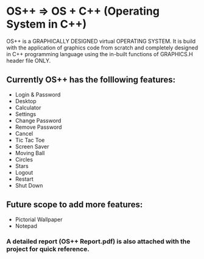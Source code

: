 # OS++ => OS + C++ (Operating System in C++)

OS++ is a GRAPHICALLY DESIGNED virtual OPERATING SYSTEM. It is build with the application of graphics code from scratch and completely designed in C++ programming language using the in-built functions of GRAPHICS.H header file ONLY.

## Currently OS++ has the folllowing features:

* Login & Password
* Desktop
* Calculator
* Settings
* Change Password
* Remove Password
* Cancel
* Tic Tac Toe
* Screen Saver
* Moving Ball
* Circles
* Stars
* Logout
* Restart
* Shut Down

## Future scope to add more features:
 
* Pictorial Wallpaper
* Notepad

### A detailed report (OS++ Report.pdf) is also attached with the project for quick reference.
